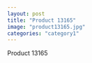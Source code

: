 ```yaml
---
layout: post
title: "Product 13165"
image: "product13165.jpg"
categories: "category1"
---
```

Product 13165
